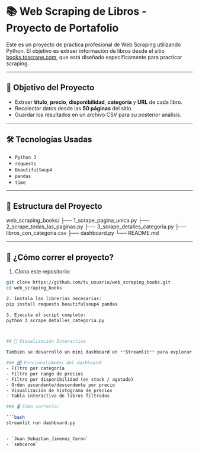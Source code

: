 # 📚 Web Scraping de Libros - Proyecto de Portafolio

Este es un proyecto de práctica profesional de Web Scraping utilizando Python. El objetivo es extraer información de libros desde el sitio [books.toscrape.com](https://books.toscrape.com), que está diseñado específicamente para practicar scraping.

---

## 🎯 Objetivo del Proyecto

- Extraer **título**, **precio**, **disponibilidad**, **categoría** y **URL** de cada libro.
- Recolectar datos desde las **50 páginas** del sitio.
- Guardar los resultados en un archivo CSV para su posterior análisis.

---

## 🛠️ Tecnologías Usadas

- `Python 3`
- `requests`
- `BeautifulSoup4`
- `pandas`
- `time`

---

## 📁 Estructura del Proyecto

web_scraping_books/ 
├── 1_scrape_pagina_unica.py 
├── 2_scrape_todas_las_paginas.py 
├── 3_scrape_detalles_categoria.py 
├── libros_con_categoria.csv
├── dashboard.py
└── README.md

---

## 🧪 ¿Cómo correr el proyecto?

1. Clona este repositorio:

```bash
git clone https://github.com/tu_usuario/web_scraping_books.git
cd web_scraping_books

2. Instala las librerías necesarias:
pip install requests beautifulsoup4 pandas

3. Ejecuta el script completo:
python 3_scrape_detalles_categoria.py



## 🧩 Visualización Interactiva

También se desarrolló un mini dashboard en **Streamlit** para explorar los datos de forma visual:

### 🎛️ Funcionalidades del dashboard:
- Filtro por categoría
- Filtro por rango de precios
- Filtro por disponibilidad (en stock / agotado)
- Orden ascendente/descendente por precio
- Visualización de histograma de precios
- Tabla interactiva de libros filtrados

### 🖥️ Cómo correrlo:

```bash
streamlit run dashboard.py


- `Juan_Sebastan_Jimenez_Ceron`
- `sebceron` 